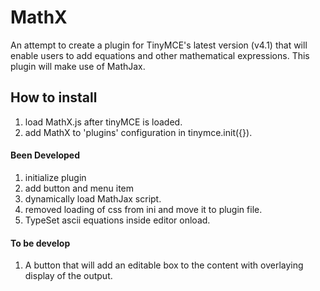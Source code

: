 # MathX
An attempt to create a plugin for TinyMCE's latest version (v4.1) that will enable users to add equations and other mathematical expressions.
This plugin will make use of MathJax.

## How to install
1. load MathX.js after tinyMCE is loaded.
2. add MathX to 'plugins' configuration in tinymce.init({}).


#### Been Developed
1. initialize plugin
2. add button and menu item
3. dynamically load MathJax script.
4. removed loading of css from ini and move it to plugin file.
3. TypeSet ascii equations inside editor onload.

#### To be develop
1. A button that will add an editable box to the content with overlaying display of the output.